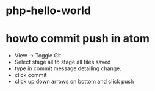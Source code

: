 # php-hello-world



# howto commit push in atom
* View -> Toggle Git
* Select stage all to stage all files saved
* type in commit message detailing change.
* click commit
* click up down arrows on bottom and click push

 
